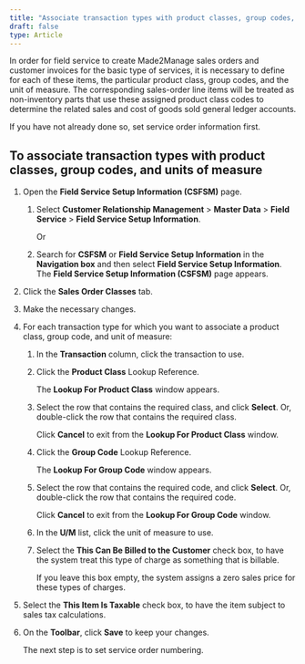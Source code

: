 ```yaml
---
title: "Associate transaction types with product classes, group codes, and units of measure"
draft: false
type: Article 
---
```


In order for field service to create Made2Manage sales orders and customer invoices for the basic type of services, it is necessary to define for each of these items, the particular product class, group codes, and the unit of measure. The corresponding sales-order line items will be treated as non-inventory parts that use these assigned product class codes to determine the related sales and cost of goods sold general ledger accounts.

If you have not already done so, set service order information first. 

## To associate **transaction** types with product classes, group codes, and units of measure

1.  Open the **Field Service Setup Information (CSFSM)** page.

    1. Select **Customer Relationship Management** > **Master Data** > **Field Service** > **Field Service Setup Information**.

        Or

    1.  Search for **CSFSM** or **Field Service Setup Information** in the **Navigation box** and then select **Field Service Setup Information**. <br> The **Field Service Setup Information (CSFSM)** page appears.

2.  Click the **Sales Order Classes** tab.
3.  Make the necessary changes.
4.  For each transaction type for which you want to associate a product class, group code, and unit of measure:
    1.  In the **Transaction** column, click the transaction to use.
    1.  Click the **Product Class** Lookup Reference.

        The **Lookup For Product Class** window appears.

    2.  Select the row that contains the required class, and click **Select**. Or, double-click the row that contains the required class.

        Click **Cancel** to exit from the **Lookup For Product Class** window.

    3.  Click the **Group Code** Lookup Reference.

        The **Lookup For Group Code** window appears.

    1.  Select the row that contains the required code, and click **Select**. Or, double-click the row that contains the required code.

        Click **Cancel** to exit from the **Lookup For Group Code** window.

    1.  In the **U/M** list, click the unit of measure to use.
    2.  Select the **This Can Be Billed to the Customer** check box, to have the system treat this type of charge as something that is billable.

        If you leave this box empty, the system assigns a zero sales price for these types of charges.

2.  Select the **This Item Is Taxable** check box, to have the item subject to sales tax calculations.
3.  On the **Toolbar**, click **Save** to keep your changes.

    The next step is to set service order numbering. 